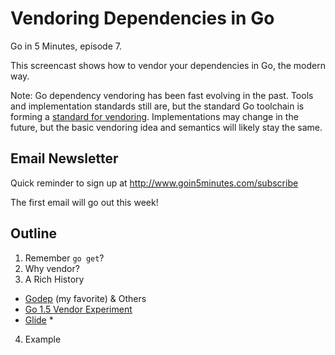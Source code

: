 # Vendoring Dependencies in Go

Go in 5 Minutes, episode 7.

This screencast shows how to vendor your dependencies in Go, the modern way.

Note: Go dependency vendoring has been fast evolving in the past. Tools and implementation standards still are, but the standard Go toolchain is forming a [standard for vendoring](https://docs.google.com/document/d/1Bz5-UB7g2uPBdOx-rw5t9MxJwkfpx90cqG9AFL0JAYo/edit). Implementations may change in the future, but the basic vendoring idea and semantics will likely stay the same.

## Email Newsletter

Quick reminder to sign up at http://www.goin5minutes.com/subscribe

The first email will go out this week!

## Outline

1. Remember `go get`?
2. Why vendor?
3. A Rich History
  - [Godep](https://github.com/tools/godep) (my favorite) & Others
  - [Go 1.5 Vendor Experiment](https://docs.google.com/document/d/1Bz5-UB7g2uPBdOx-rw5t9MxJwkfpx90cqG9AFL0JAYo/edit)
  - [Glide](https://github.com/Masterminds/glide) *
4. Example
